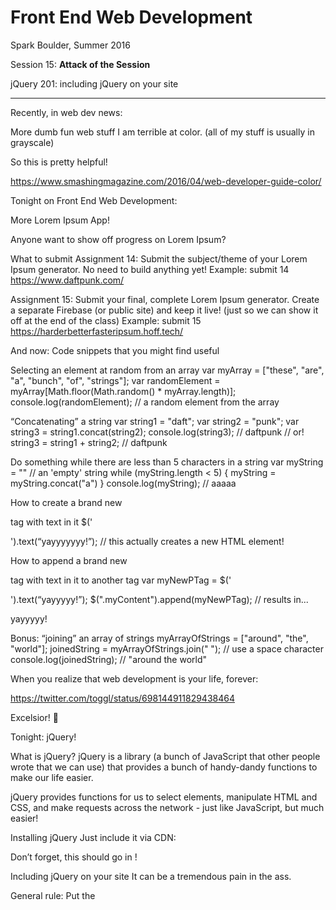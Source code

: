 # Front End Web Development

Spark Boulder, Summer 2016

Session 15: **Attack of the Session**

jQuery 201: including jQuery on your site

--------

Recently, in web dev news:

More dumb fun web stuff
I am terrible at color. (all of my stuff is usually in grayscale)

So this is pretty helpful!

https://www.smashingmagazine.com/2016/04/web-developer-guide-color/



Tonight
on Front End Web Development:


More Lorem Ipsum App!

Anyone want to show off progress on Lorem Ipsum?

What to submit
Assignment 14: Submit the subject/theme of your Lorem Ipsum generator. No need to build anything yet!
Example: submit 14 https://www.daftpunk.com/

Assignment 15: Submit your final, complete Lorem Ipsum generator. Create a separate Firebase (or public site) and keep it live! (just so we can show it off at the end of the class)
Example: submit 15 https://harderbetterfasteripsum.hoff.tech/

And now:
Code snippets that you might find useful

Selecting an element at random from an array
var myArray = ["these", "are", "a", "bunch", "of", "strings"];
var randomElement = myArray[Math.floor(Math.random() * myArray.length)];
console.log(randomElement); // a random element from the array


“Concatenating” a string
var string1 = "daft";
var string2 = "punk";
var string3 = string1.concat(string2);
console.log(string3); // daftpunk
// or!
string3 = string1 + string2; // daftpunk



Do something while there are less than 5 characters in a string
var myString = "" // an 'empty' string
while (myString.length < 5) {
	myString = myString.concat("a")
}
console.log(myString); // aaaaa



How to create a brand new <p> tag with text in it
$('<p></p>').text(“yayyyyyyy!”);
// this actually creates a new HTML element!

How to append a brand new <p> tag with text in it to another tag
var myNewPTag = $('<p></p>').text(“yayyyyy!”);
$(".myContent").append(myNewPTag);
// results in...
<div class=“myContent”>
	<p>yayyyyy!</p>
</div>


Bonus: “joining” an array of strings
myArrayOfStrings = ["around", "the", "world"];
joinedString = myArrayOfStrings.join(" "); // use a space character
console.log(joinedString); // "around the world"

When you realize that web development is your life, forever:

https://twitter.com/toggl/status/698144911829438464

Excelsior! 🚀





Tonight: jQuery!

What is jQuery?
jQuery is a library (a bunch of JavaScript that other people wrote that we can use) that provides a bunch of handy-dandy functions to make our life easier.

jQuery provides functions for us to select elements, manipulate HTML and CSS, and make requests across the network - just like JavaScript, but much easier!

Installing jQuery
Just include it via CDN:

<script src="https://code.jquery.com/jquery-2.2.2.min.js"></script>

Don’t forget, this should go in <head>!


Including jQuery on your site
It can be a tremendous pain in the ass.

General rule:
Put the <script> tag to the jQuery CDN in <head>.

Put the <script> tag to myScript.js as the last element of <body>. Don’t worry about any other initialization or $(document).ready() crap.

Literally everything that jQuery does
https://api.jquery.com/

Copy and paste with reckless abandon!

Selecting elements using jQuery
Just like CSS!

$(“div”) ← selects all divs
$(“.section”) ← selects all elements with class “section”
$(“#navbar”) ← selects all elements with id “navbar”

Spoiler Alert!
(we’re gonna build a spoiler alert
 thing today)

https://www.reddit.com/r/asoiaf/comments/i2mg6/attention_we_now_have_a_new_spoilertagging_system/

.hide()
$(“.spoiler”).hide()

(should probably call this as soon as we load the page!)

.show()
$(“.spoiler”).show()

Wait, we don’t want to do this right away! We only want to show it when we click on “reveal spoiler”!

.click()
$(".revealSpoiler").click(function() {
$(".spoiler").show();
});



Literally everything else that jQuery does
https://api.jquery.com/

Copy and paste with reckless abandon!


More dumb fun web stuff
XKCD’s Simple Writer

http://xkcd.com/simplewriter/

A box for writing words where you can only use the ten hundred words that people use the most often.


More dumb fun web stuff
Semi-related this week!

http://xkcd.com/1608/


http://1101b.com/xkcd1608/


That’s it!

Zach Holman on “Independent Study”
https://zachholman.com/2011/02/graduated-with-a-major-in-startups/

Side note - the one developer I look up to the most is Zach Holman.
All of the stuff that he’s got on his blog is worth reading - highly recommend checking it out.





More dumb fun web stuff
Responsive pixel art

http://essenmitsosse.de/pixel/?showcase=true&slide=2

That’s it!


Excelsior! 🚀





ACTIVATE POWER MODE

https://atom.io/packages/activate-power-mode

Excelsior! 🚀

<!-- When you fix a bug in production: <https://twitter.com/JonathanDeMoor/status/676027065171316737> --> <!-- # More Dumb Fun Web Dev Stuff Parallax <http://www.firewatchgame.com/> -->
